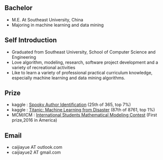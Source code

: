 ## Bachelor

- M.E. At Southeast University, China
- Majoring in machine learning and data mining

## Self Introduction

- Graduated from Southeast University, School of Computer Science and Engineering
- Love algorithm, modeling, research, software project development and a variety of recreational activities
- Like to learn a variety of professional practical curriculum knowledge, especially machine learning and data mining algorithms.

## Prize

- kaggle : [Spooky Author Identification](https://www.kaggle.com/c/spooky-author-identification) (25th of 365, top 7%)
- kaggle : [Titanic: Machine Learning from Disaster](https://www.kaggle.com/c/titanic) (87th of 8761, top 1%)
- MCM/ICM : [International Students Mathematical Modeling Contest](https://www.comap.com/undergraduate/contests/) (First prize,2016 in America)

## Email

- caijiayue AT outlook.com
- caijiayue2 AT gmail.com
